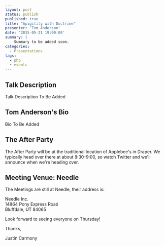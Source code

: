 ```yaml
---
layout: post
status: publish
published: true
title: "Apigility with Doctrine"
presenter: 'Tom Anderson'
date: '2015-05-21 19:00:00'
summary: |
    Summary to be added soon.
categories:
  - Presentations
tags:
  - php
  - events
---
```

## Talk Description

Talk Description To Be Added

## Tom Anderson's Bio

Bio To Be Added


## The After Party

The After Party will be at the traditional location of Applebee's in Draper. We typically head over there at about 8:30-9:00, so watch Twitter and we'll announce when we're heading over.

## Meeting Venue: Needle

The Meetings are still at Needle, their address is:

Needle Inc.<br/>
14864 Pony Express Road<br/>
Bluffdale, UT 84065

Look forward to seeing everyone on Thursday!

Thanks,

Justin Carmony